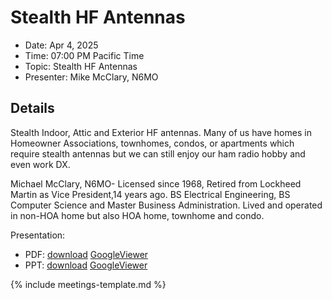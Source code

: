 # Stealth HF Antennas

* Date: Apr 4, 2025
* Time: 07:00 PM Pacific Time
* Topic: Stealth HF Antennas
* Presenter: Mike McClary, N6MO

## Details

Stealth Indoor, Attic and Exterior HF antennas.   Many of us have homes in Homeowner Associations, townhomes, condos, or apartments which require stealth antennas but we can still enjoy our ham radio hobby and even work DX.

Michael McClary, N6MO- Licensed since 1968, Retired from Lockheed Martin as Vice President,14 years ago.   BS Electrical Engineering, BS Computer Science and Master Business Administration. Lived and operated in non-HOA home but also HOA home, townhome and condo.

Presentation:
* PDF: [download](https://github.com/PAARA-org/paara.org-attachments/blob/main/events/2025/202504_Stealth_HF_Antennas_McClary.pdf?raw=true) [GoogleViewer](https://docs.google.com/viewer?url=https://github.com/PAARA-org/paara.org-attachments/blob/main/events/2025/202504_Stealth_HF_Antennas_McClary.pdf?raw=true)
* PPT: [download](https://github.com/PAARA-org/paara.org-attachments/blob/main/events/2025/202504_Stealth_HF_Antennas_McClary.ppt?raw=true) [GoogleViewer](https://docs.google.com/viewer?url=https://github.com/PAARA-org/paara.org-attachments/blob/main/events/2025/202504_Stealth_HF_Antennas_McClary.ppt?raw=true)

{% include meetings-template.md %}

